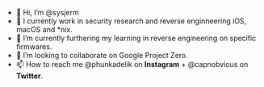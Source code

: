 - 👋 Hi, I’m @sysjerm
- 👀 I currently work in security research and reverse enginneering iOS, macOS and *nix.
- 🌱 I’m currently furthering my learning in reverse engineering on specific firmwares.
- 💞️ I’m looking to collaborate on Google Project Zero.
- 📫 How to reach me @phunkadelik on **Instagram** + @capnobvious on **Twitter**.

<!---
sysjerm/sysjerm is a ✨ special ✨ repository because its `README.md` (this file) appears on your GitHub profile.
You can click the Preview link to take a look at your changes.
--->
